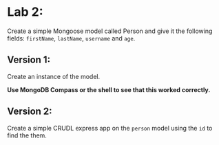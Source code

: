
# Lab 2:

Create a simple Mongoose model called Person and give it the following fields: `firstName`, `lastName`, `username` and `age`. 

## Version 1:
Create an instance of the model.

**Use MongoDB Compass or the shell to see that this worked correctly.**

## Version 2:
Create a simple CRUDL express app on the `person` model using the `id` to find the them.
